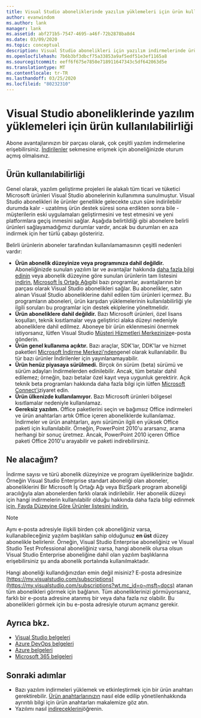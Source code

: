 ```yaml
---
title: Visual Studio aboneliklerinde yazılım yüklemeleri için ürün kullanılabilirliği | Microsoft Dokümanlar
author: evanwindom
ms.author: lank
manager: lank
ms.assetid: abf271b5-7547-4695-a46f-72b2878ba8d4
ms.date: 03/09/2020
ms.topic: conceptual
description: Visual Studio abonelikleri için yazılım indirmelerinde ürün kullanılabilirliği hakkında bilgi edinin
ms.openlocfilehash: 7b6b3bf3dbcf75a33853a9af5edf51e3ef1165a8
ms.sourcegitcommit: eeff6f675e7850e718911647343c5df642063d5e
ms.translationtype: MT
ms.contentlocale: tr-TR
ms.lasthandoff: 03/25/2020
ms.locfileid: "80232310"
---
```

# <a name="product-availability-for-software-downloads-in-visual-studio-subscriptions"></a>Visual Studio aboneliklerinde yazılım yüklemeleri için ürün kullanılabilirliği
Abone avantajlarınızın bir parçası olarak, çok çeşitli yazılım indirmelerine erişebilirsiniz.
[İndirilenler](https://my.visualstudio.com/downloads?wt.mc_id=o~msft~docs) sekmesine erişmek için aboneliğinizde oturum açmış olmalısınız.

## <a name="product-availability"></a>Ürün kullanılabilirliği
Genel olarak, yazılım geliştirme projeleri ile alakalı tüm ticari ve tüketici Microsoft ürünleri Visual Studio abonelerinin kullanımına sunulmuştur. Visual Studio abonelikleri ile ürünler genellikle gelecekte uzun süre indirilebilir durumda kalır - uzatılmış ürün destek süresi sona erdikten sonra bile - müşterilerin eski uygulamaları geliştirmesini ve test etmesini ve yeni platformlara geçiş inmesini sağlar. Aşağıda belirtildiği gibi abonelere belirli ürünleri sağlayamadığımız durumlar vardır, ancak bu durumları en aza indirmek için her türlü çabayı gösteririz.

Belirli ürünlerin aboneler tarafından kullanılamamasının çeşitli nedenleri vardır:

- **Ürün abonelik düzeyinize veya programınıza dahil değildir.** Aboneliğinizde sunulan yazılım lar ve avantajlar hakkında [daha fazla bilgi edinin](https://visualstudio.microsoft.com/vs/pricing/) veya abonelik düzeyine göre sunulan ürünlerin tam listesini [indirin.](https://download.microsoft.com/download/1/5/4/15454442-CF17-47B9-A65D-DF84EF88511B/Products_by_Benefit_Level.xlsx) [Microsoft İş Ortağı Ağı](https://partner.microsoft.com/)gibi bazı programlar, avantajlarının bir parçası olarak Visual Studio abonelikleri sağlar.  Bu abonelikler, satın alınan Visual Studio aboneliklerine dahil edilen tüm ürünleri içermez. Bu programların aboneleri, ürün karşıdan yüklemelerinin kullanılabilirliği yle ilgili soruları bu programlar için destek ekiplerine yöneltmelidir.
- **Ürün aboneliklere dahil değildir.** Bazı Microsoft ürünleri, özel lisans koşulları, teknik kısıtlamalar veya geliştirici alaka düzeyi nedeniyle aboneliklere dahil edilmez. Aboneye bir ürün eklenmesini önermek istiyorsanız, lütfen Visual Studio [Müşteri Hizmetleri Merkezinize](https://visualstudio.microsoft.com/subscriptions/support/)e-posta gönderin.
- **Ürün genel kullanıma açıktır.** Bazı araçlar, SDK'lar, DDK'lar ve hizmet paketleri [Microsoft İndirme Merkezi'nden](https://www.microsoft.com/download)genel olarak kullanılabilir. Bu tür bazı ürünler İndirilenler için yayınlanamayabilir.
- **Ürün henüz piyasaya sürülmedi.**  Birçok ön sürüm (beta) sürümü ve sürüm adayları İndirmelerden edinilebilir. Ancak, tüm betalar dahil edilemez; örneğin, bazı betalar özel kayıt veya uygunluk gerektirir. Açık teknik beta programları hakkında daha fazla bilgi için lütfen [Microsoft Connect'i](https://connect.microsoft.com/)ziyaret edin.
- **Ürün ülkenizde kullanılamıyor.** Bazı Microsoft ürünleri bölgesel kısıtlamalar nedeniyle kullanılamaz.
- **Gereksiz yazılım.** Office paketlerini seçin ve bağımsız Office indirmeleri ve ürün anahtarları artık Office içeren aboneliklerde kullanılamaz. İndirmeler ve ürün anahtarları, aynı sürümün ilgili en yüksek Office paketi için kullanılabilir.  Örneğin, PowerPoint 2010'u ararsanız, arama herhangi bir sonuç üretmez.  Ancak, PowerPoint 2010 içeren Office paketi Office 2010'u arayabilir ve paketi indirebilirsiniz.

## <a name="what-do-i-get"></a>Ne alacağım?
İndirme sayısı ve türü abonelik düzeyinize ve program üyeliklerinize bağlıdır.  Örneğin Visual Studio Enterprise standart aboneliği olan aboneler, aboneliklerini Bir Microsoft İş Ortağı Ağı veya BizSpark program aboneliği aracılığıyla alan abonelerden farklı olarak indirilebilir.  Her abonelik düzeyi için hangi indirmelerin kullanılabilir olduğu hakkında daha fazla bilgi edinmek [için, Fayda Düzeyine Göre Ürünler listesini indirin.](https://download.microsoft.com/download/1/5/4/15454442-CF17-47B9-A65D-DF84EF88511B/Visual_Studio_by_Subscription_Level.xlsx)

> [!NOTE]
> Aynı e-posta adresiyle ilişkili birden çok aboneliğiniz varsa, kullanabileceğiniz yazılım başlıkları sahip olduğunuz **en üst** düzey abonelikle belirlenir.  Örneğin, Visual Studio Enterprise aboneliğiniz ve Visual Studio Test Professional aboneliğiniz varsa, hangi abonelik olursa olsun Visual Studio Enterprise aboneliğine dahil olan yazılım başlıklarına erişebilirsiniz şu anda abonelik portalında kullanılmaktadır. 

Hangi aboneliği kullandığınızdan emin değil misiniz?  E-posta adresinize [https://my.visualstudio.com/subscriptions](https://my.visualstudio.com/subscriptions?wt.mc_id=o~msft~docs) atanan tüm abonelikleri görmek için bağlanın. Tüm aboneliklerinizi görmüyorsanız, farklı bir e-posta adresine atanmış bir veya daha fazla nız olabilir.  Bu abonelikleri görmek için bu e-posta adresiyle oturum açmanız gerekir.

## <a name="see-also"></a>Ayrıca bkz.
- [Visual Studio belgeleri](https://docs.microsoft.com/visualstudio/)
- [Azure DevOps belgeleri](https://docs.microsoft.com/azure/devops/)
- [Azure belgeleri](https://docs.microsoft.com/azure/)
- [Microsoft 365 belgeleri](https://docs.microsoft.com/microsoft-365/)

## <a name="next-steps"></a>Sonraki adımlar
- Bazı yazılım indirmeleri yüklemek ve etkinleştirmek için bir ürün anahtarı gerektirebilir.  [Ürün anahtarlarınızın](product-keys.md) nasıl elde edilip yönetilenhakkında ayrıntılı bilgi için ürün anahtarları makalemize göz atın. 
- Yazılımı nasıl [indireceklerini](download-software.md)öğrenin.